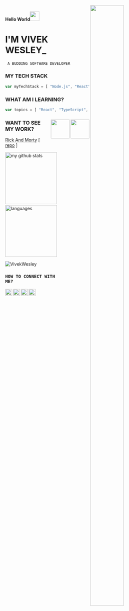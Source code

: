 <!-- BANNER IMAGE RIGHTSIDE -->
<img src='https://i.pinimg.com/originals/8b/35/fe/8b35fef55fba1a201c9c7a11d3ec3d64.gif'  align="right" width="46%" height="70%" /> 

<!--  -->
#### Hello World<img src="https://raw.githubusercontent.com/iampavangandhi/iampavangandhi/master/gifs/Hi.gif" width="30"/> 

<!--
Hi there <img src="https://raw.githubusercontent.com/iampavangandhi/iampavangandhi/master/gifs/Hi.gif" width="30"/>
-->

# I'M VIVEK WESLEY_
<code> A BUDDING SOFTWARE DEVELOPER </code>

### MY TECH STACK
```javascript
var myTechStack = [ "Node.js", "React", "MongoDB", "Express" ]
```

### WHAT AM I LEARNING?
```javascript
var topics = [ "React", "TypeScript", "C++", "Data Structures and Algorithms" ] 
``` 

<!-- FEATURED PROJECTS -->
<div>
<div>

<!-- E CERTIFICATES | BADGES | AWARDS -->

<!-- #2 MASTER THE MAINFRAME CERTIFICATE -->
[<img src="https://discussions-static.influitive.com/uploads/db_8c911bd8_e163_4fd5_90b3_13906a121f19/original/2X/8/8c4dc175d0e4cc0a85e2f54e6f13d8a350ffa065.jpeg" width="60" align="right" />](https://discussions-static.influitive.com/uploads/db_8c911bd8_e163_4fd5_90b3_13906a121f19/original/2X/8/8c4dc175d0e4cc0a85e2f54e6f13d8a350ffa065.jpeg)

<!-- #1 HACKTOBERFEST BADGE -->
[<img src="https://res.cloudinary.com/practicaldev/image/fetch/s--ipK3ZYfm--/c_limit,f_auto,fl_progressive,q_80,w_375/https://dev-to-uploads.s3.amazonaws.com/uploads/badge/badge_image/80/hacktoberfest2020-badge_2.png" width="60" align="right" />](https://dev.to/badge/hacktoberfest-2020)


</div>
  
### WANT TO SEE MY WORK?
[Rick And Morty](https://vivekwesley.github.io/Rick-and-Morty-Episode/ "rick and morty episode app") [ [repo](https://github.com/VivekWesley/Rick-and-Morty-Episode "repo") ]

</div>


<!-- GITHUB README STATS AND MOST USED LANGUAGES -->
<div>
<div align="justified">
  
<img src="https://github-readme-stats.vercel.app/api?username=VivekWesley&show_icons=true&theme=tokyonight" alt="my github stats" height="165"  align=""/>&nbsp;
<img src="https://github-readme-stats.vercel.app/api/top-langs/?username=VivekWesley&layout=compact&theme=tokyonight" alt="languages" height="165"  align="">

</div>
</div>


<!-- PROFILE VIEWS -->
<div>
<img src=https://komarev.com/ghpvc/?username=VivekWesley alt="VivekWesley" align="left" />
</div>


<!-- LANGUAGES LOGO -->

<!-- NOT WORKING -->
<!--
<p align="right">
<img src="https://devicon.dev/devicon.git/icons/javascript/javascript-original.svg" width="30px" height="30px"/>
<img src="https://devicon.dev/devicon.git/icons/python/python-original.svg" width="30px" height="30px"/>
<img src="https://devicon.dev/devicon.git/icons/nodejs/nodejs-original.svg" width="30px" height="30px"/>
<img src="https://devicon.dev/devicon.git/icons/react/react-original.svg" width="30px" height="30px"/>
<img src="https://devicon.dev/devicon.git/icons/windows8/windows8-original.svg" width="30px" height="30px"/>
<img src="https://devicon.dev/devicon.git/icons/cplusplus/cplusplus-original.svg" width="30px" height="30px"/>
<img src="https://devicon.dev/devicon.git/icons/github/github-original.svg" width="30px" height="30px"/>
-->

<!-- <img src="https://devicon.dev/devicon.git/icons/c/c-original.svg" width="25px" height="25px"/> -->
<!-- <img src="https://devicon.dev/devicon.git/icons/gitlab/gitlab-original.svg" width="25px" height="25px"/> -->
<!-- <img src="https://devicon.dev/devicon.git/icons/typescript/typescript-original.svg" width="25px" height="25px"/> -->
<!-- <img src="https://devicon.dev/devicon.git/icons/java/java-original.svg" width="25px" height="25px"/> -->
<!-- <img src="https://devicon.dev/devicon.git/icons/php/php-original.svg" width="25px" height="25px"/> -->

<!-- <img src="https://devicon.dev/devicon.git/icons/apple/apple-original.svg" width="25px" height="25px"/> -->
<!-- <img src="https://devicon.dev/devicon.git/icons/rust/rust-plain.svg" width="25px" height="25px"/> -->
<!-- <img src="https://devicon.dev/devicon.git/icons/atom/atom-original.svg" width="25px" height="25px"/> -->
</p>

<br />

<!-- CONNECT WITH ME -->
### <code>HOW TO CONNECT WITH ME?</code>
<p>
<a href="https://twitter.com/vivek_wesley">
  <img align="left" alt="vivek_wesley | Twitter" width="22px" src="https://raw.githubusercontent.com/peterthehan/peterthehan/master/assets/twitter.svg" />
</a>
<a href="https://www.linkedin.com/in/vivek-wesley-ab125380/">
  <img align="left" alt="Vivek Wesley's LinkedIN" width="22px" src="https://raw.githubusercontent.com/peterthehan/peterthehan/master/assets/linkedin.svg" />
</a>
<a href="https://dev.to/vivekwesley">
  <img align="left" alt="Vievk Wesley's Spotify" width="22px" src="https://res.cloudinary.com/practicaldev/image/fetch/s--zg3sT9Js--/c_limit%2Cf_auto%2Cfl_progressive%2Cq_auto%2Cw_880/https://res.cloudinary.com/practicaldev/image/fetch/s--vHKcEiTe--/c_fill%2Cf_auto%2Cfl_progressive%2Ch_150%2Cq_auto%2Cw_150/https://dev-to-uploads.s3.amazonaws.com/uploads/user/profile_image/3/13d3b32a-d381-4549-b95e-ec665768ce8f.png" />
</a>
<a href="https://open.spotify.com/user/31ibtllpkpqpjpmwokcppzvn2bi4">
  <img align="left" alt="Vievk Wesley's Spotify" width="22px" src="https://raw.githubusercontent.com/peterthehan/peterthehan/master/assets/spotify.svg" />
</a>

<!-- 
<a href="https://discord.gg/XTW52Kt">
  <img align="left" alt="Vivek Wesley's Discord" width="22px" src="https://raw.githubusercontent.com/peterthehan/peterthehan/master/assets/discord.svg" />
</a> -->
<!-- <a href="https://www.reddit.com/user/geekyabhi/"> 
  <img align="left" alt="Abhishek's Reddit" width="22px" src="https://raw.githubusercontent.com/peterthehan/peterthehan/master/assets/reddit.svg" />
</a>
-->

</p>
<HappyCoding/> 


<!-- SUPPORT ME SECTION [BUY ME A COFFEE] -->  
<!--
### :point_down: Support me here! 
<a href="https://www.buymeacoffee.com/vivekwesley" target="_blank"><img src="https://www.buymeacoffee.com/assets/img/custom_images/orange_img.png" alt="Buy Me A Coffee" style="height: 30px !important;width: 174px !important;box-shadow: 0px 3px 2px 0px rgba(190, 190, 190, 0.5) !important;-webkit-box-shadow: 0px 3px 2px 0px rgba(190, 190, 190, 0.5) !important;" ></a>
-->
